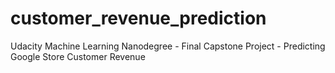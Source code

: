 # customer_revenue_prediction
Udacity Machine Learning Nanodegree - Final Capstone Project - Predicting Google Store Customer Revenue 
